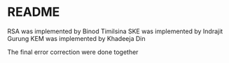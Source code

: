 # README #
RSA was implemented by Binod Timilsina
SKE was implemented by Indrajit Gurung
KEM was implemented by Khadeeja Din

The final error correction were done together 
